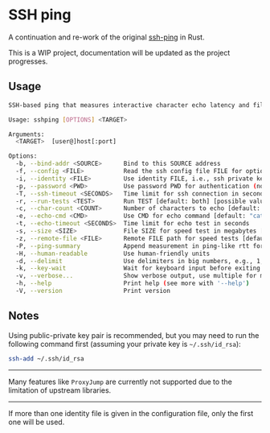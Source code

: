 # SSH ping

A continuation and re-work of the original [ssh-ping](https://github.com/spook/sshping) in Rust.

This is a WIP project, documentation will be updated as the project progresses.

## Usage

```sh
SSH-based ping that measures interactive character echo latency and file transfer throughput. Pronounced "shipping".

Usage: sshping [OPTIONS] <TARGET>

Arguments:
  <TARGET>  [user@]host[:port]

Options:
  -b, --bind-addr <SOURCE>      Bind to this SOURCE address
  -f, --config <FILE>           Read the ssh config file FILE for options [default: ~/.ssh/config]
  -i, --identity <FILE>         Use identity FILE, i.e., ssh private key file
  -p, --password <PWD>          Use password PWD for authentication (not recommended)
  -T, --ssh-timeout <SECONDS>   Time limit for ssh connection in seconds [default: 10]
  -r, --run-tests <TEST>        Run TEST [default: both] [possible values: echo, speed, both]
  -c, --char-count <COUNT>      Number of characters to echo [default: 1000]
  -e, --echo-cmd <CMD>          Use CMD for echo command [default: "cat > /dev/null"]
  -t, --echo-timeout <SECONDS>  Time limit for echo test in seconds
  -s, --size <SIZE>             File SIZE for speed test in megabytes [default: 8]
  -z, --remote-file <FILE>      Remote FILE path for speed tests [default: /tmp/sshping-PID.tmp]
  -P, --ping-summary            Append measurement in ping-like rtt format
  -H, --human-readable          Use human-friendly units
  -d, --delimit                 Use delimiters in big numbers, e.g., 1,234,567
  -k, --key-wait                Wait for keyboard input before exiting
  -v, --verbose...              Show verbose output, use multiple for more noise
  -h, --help                    Print help (see more with '--help')
  -V, --version                 Print version
```

## Notes

Using public-private key pair is recommended, but you may need to run the following command first (assuming your private key is `~/.ssh/id_rsa`):

```sh
ssh-add ~/.ssh/id_rsa
```

---

Many features like `ProxyJump` are currently not supported due to the limitation of upstream libraries.

---

If more than one identity file is given in the configuration file, only the first one will be used.
